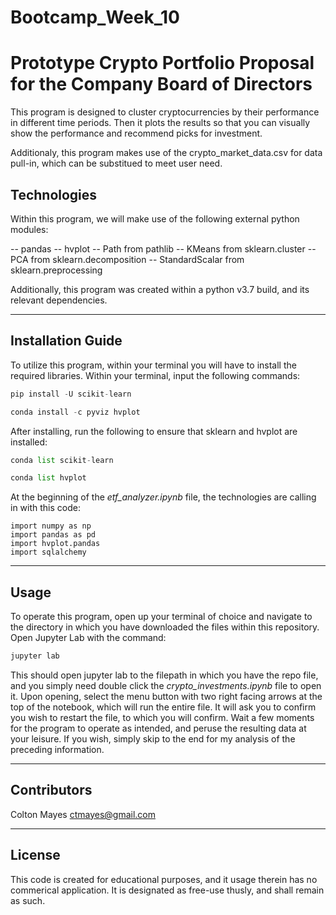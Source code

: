 # Bootcamp_Week_10

# Prototype Crypto Portfolio Proposal for the Company Board of Directors

This program is designed to cluster cryptocurrencies by their performance in different time periods. Then it plots the results so that you can visually show the performance and recommend picks for investment.

Additionaly, this program makes use of the crypto_market_data.csv for data pull-in, which can be substitued to meet user need.

## Technologies

Within this program, we will make use of the following external python modules:

  -- pandas
  -- hvplot
  -- Path from pathlib
  -- KMeans from sklearn.cluster
  -- PCA from sklearn.decomposition
  -- StandardScalar from sklearn.preprocessing

  
  Additionally, this program was created within a python v3.7 build, and its relevant dependencies.

---

## Installation Guide

To utilize this program, within your terminal you will have to install the required libraries. Within your terminal, input the following commands:

```python
pip install -U scikit-learn
```

```python
conda install -c pyviz hvplot
```

After installing, run the following to ensure that sklearn and hvplot are installed:
```python
conda list scikit-learn

conda list hvplot
```

At the beginning of the *etf_analyzer.ipynb* file, the technologies are calling in with this code:

```
import numpy as np
import pandas as pd
import hvplot.pandas
import sqlalchemy
```

---

## Usage

To operate this program, open up your terminal of choice and navigate to the directory in which you have downloaded the files within this repository. Open Jupyter Lab with the command: 

```python
jupyter lab
```  

This should open jupyter lab to the filepath in which you have the repo file, and you simply need double click the *crypto_investments.ipynb* file to open it. Upon opening, select the menu button with two right facing arrows at the top of the notebook, which will run the entire file. It will ask you to confirm you wish to restart the file, to which you will confirm. Wait a few moments for the program to operate as intended, and peruse the resulting data at your leisure. If you wish, simply skip to the end for my analysis of the preceding information. 

---

## Contributors

Colton Mayes ctmayes@gmail.com

---

## License

This code is created for educational purposes, and it usage therein has no commerical application. It is designated as free-use thusly, and shall remain as such.
